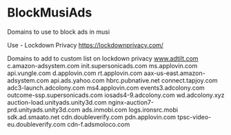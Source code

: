 # BlockMusiAds
Domains to use to block ads in musi

Use - Lockdown Privacy https://lockdownprivacy.com/

Domains to add to custom list on lockdown privacy
www.adtilt.com
c.amazon-adsystem.com
init.supersonicads.com
ms.applovin.com
api.vungle.com
d.applovin.com
rt.applovin.com
aax-us-east.amazon-adsystem.com
api.ads.yahoo.com
hbrc.pubnative.net
connect.tapjoy.com
adc3-launch.adcolony.com
ms4.applovin.com
events3.adcolony.com
outcome-ssp.supersonicads.com
iosads4-9.adcolony.com
wd.adcolony.xyz
auction-load.unityads.unity3d.com
nginx-auction7-prd.unityads.unity3d.com
ads.inmobi.com
logs.ironsrc.mobi
sdk.ad.smaato.net
cdn.doubleverify.com
pdn.applovin.com
tpsc-video-eu.doubleverify.com
cdn-f.adsmoloco.com

